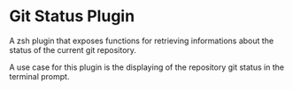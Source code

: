 
# Git Status Plugin

A zsh plugin that exposes functions for retrieving informations about the
status of the current git repository.

A use case for this plugin is the displaying of the repository git status in
the terminal prompt.

